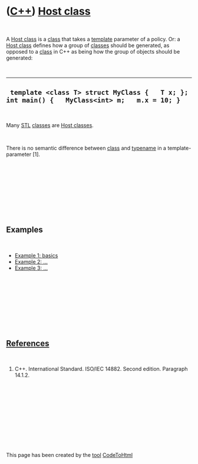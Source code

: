



 

 

 

 

 

([C++](Cpp.htm)) [Host class](CppHostClass.htm)
===============================================

 

A [Host class](CppHostClass.htm) is a [class](CppClass.htm) that takes a
[template](CppTemplate.htm) parameter of a policy. Or: a [Host
class](CppHostClass.htm) defines how a group of [classes](CppClass.htm)
should be generated, as opposed to a [class](CppClass.htm) in C++ as
being how the group of objects should be generated:

 

  ------------------------------------------------------------------------------------------------
  ` template <class T> struct MyClass {   T x; };  int main() {   MyClass<int> m;   m.x = 10; }`
  ------------------------------------------------------------------------------------------------

 

Many [STL](CppStl.htm) [classes](CppClass.htm) are [Host
classes](CppHostClass.htm).

 

There is no semantic difference between [class](CppClass.htm) and
[typename](CppTypename.htm) in a template-parameter \[1\].

 

 

 

 

 

Examples
--------

 

-   [Example 1: basics](CppHostClassExample1.htm)
-   [Example 2: ...](CppHostClassExample2.htm)
-   [Example 3: ...](CppHostClassExample3.htm)

 

 

 

 

 

[References](CppReferences.htm)
-------------------------------

 

1.  C++. International Standard. ISO/IEC 14882. Second edition.
    Paragraph 14.1.2.

 

 

 

 

 





 




This page has been created by the [tool](Tools.htm)
[CodeToHtml](ToolCodeToHtml.htm)
